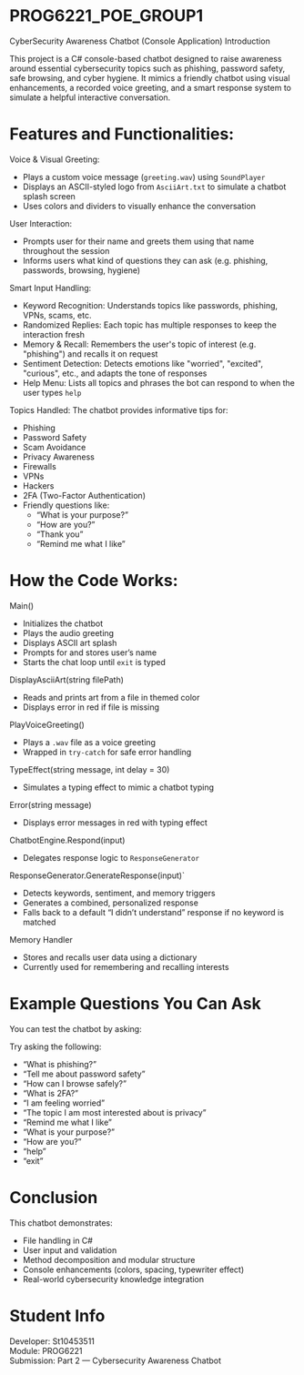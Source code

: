 # PROG6221_POE_GROUP1
CyberSecurity Awareness Chatbot (Console Application)
Introduction

This project is a C# console-based chatbot designed to raise awareness around essential cybersecurity topics such as phishing, password safety, safe browsing, and cyber hygiene. It mimics a friendly chatbot using visual enhancements, a recorded voice greeting, and a smart response system to simulate a helpful interactive conversation.

# Features and Functionalities:

Voice & Visual Greeting:
- Plays a custom voice message (`greeting.wav`) using `SoundPlayer`
- Displays an ASCII-styled logo from `AsciiArt.txt` to simulate a chatbot splash screen
- Uses colors and dividers to visually enhance the conversation

User Interaction:
- Prompts user for their name and greets them using that name throughout the session
- Informs users what kind of questions they can ask (e.g. phishing, passwords, browsing, hygiene)

Smart Input Handling:
- Keyword Recognition: Understands topics like passwords, phishing, VPNs, scams, etc.
- Randomized Replies: Each topic has multiple responses to keep the interaction fresh
- Memory & Recall: Remembers the user's topic of interest (e.g. "phishing") and recalls it on request
- Sentiment Detection: Detects emotions like "worried", "excited", "curious", etc., and adapts the tone of responses
- Help Menu: Lists all topics and phrases the bot can respond to when the user types `help`

Topics Handled:
The chatbot provides informative tips for:
- Phishing
- Password Safety
- Scam Avoidance
- Privacy Awareness
- Firewalls
- VPNs
- Hackers
- 2FA (Two-Factor Authentication)
- Friendly questions like:
  - “What is your purpose?”
  - “How are you?”
  - “Thank you”
  - “Remind me what I like”

# How the Code Works:

Main()
- Initializes the chatbot
- Plays the audio greeting
- Displays ASCII art splash
- Prompts for and stores user’s name
- Starts the chat loop until `exit` is typed

DisplayAsciiArt(string filePath)
- Reads and prints art from a file in themed color
- Displays error in red if file is missing

PlayVoiceGreeting()
- Plays a `.wav` file as a voice greeting
- Wrapped in `try-catch` for safe error handling

TypeEffect(string message, int delay = 30)
- Simulates a typing effect to mimic a chatbot typing

Error(string message)
- Displays error messages in red with typing effect

ChatbotEngine.Respond(input)
- Delegates response logic to `ResponseGenerator`

ResponseGenerator.GenerateResponse(input)`
- Detects keywords, sentiment, and memory triggers
- Generates a combined, personalized response
- Falls back to a default “I didn’t understand” response if no keyword is matched

Memory Handler
- Stores and recalls user data using a dictionary
- Currently used for remembering and recalling interests

# Example Questions You Can Ask

You can test the chatbot by asking:


Try asking the following:
- “What is phishing?”
- “Tell me about password safety”
- “How can I browse safely?”
- “What is 2FA?”
- “I am feeling worried”
- “The topic I am most interested about is privacy”
- “Remind me what I like”
- “What is your purpose?”
- “How are you?”
- “help”
- “exit”

# Conclusion

This chatbot demonstrates:
- File handling in C#
- User input and validation
- Method decomposition and modular structure
- Console enhancements (colors, spacing, typewriter effect)
- Real-world cybersecurity knowledge integration

# Student Info

Developer: St10453511  
Module: PROG6221  
Submission: Part 2 — Cybersecurity Awareness Chatbot 


